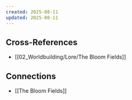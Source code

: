 ```yaml
---
created: 2025-08-11
updated: 2025-08-11
---
```




## Cross-References

- [[02_Worldbuilding/Lore/The Bloom Fields]]


## Connections

- [[The Bloom Fields]]
